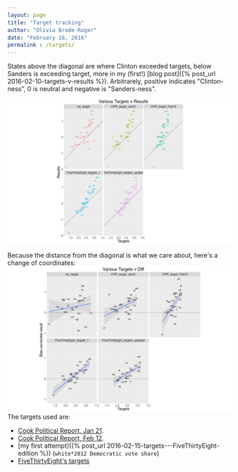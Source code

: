 ```yaml
---
layout: page
title: "Target tracking"
author: "Olivia Brode-Roger"
date: "February 16, 2016"
permalink : /targets/
---
```




States above the diagonal are where Clinton exceeded targets, below Sanders is exceeding target, more in my (first!) [blog post]({% post_url 2016-02-10-targets-v-results %}).
Arbitrarely, positive indicates "Clinton-ness", 0 is neutral and negative is "Sanders-ness".

![center](/../figs/targets/unnamed-chunk-1-1.png)

Because the distance from the diagonal is what we care about, here's a change of coordinates:
![center](/../figs/targets/unnamed-chunk-2-1.png)
The targets used are:

- [Cook Political Report, Jan 21](http://cookpolitical.com/story/9179).
- [Cook Political Report, Feb 12](http://cookpolitical.com/story/9258).
- [my first attempt]({% post_url 2016-02-15-targets---FiveThirtyEight-edition %}) (`white*2012 Democratic vote share`)
- [FiveThirtyEight's targets](http://fivethirtyeight.com/features/bernie-sanderss-path-to-the-nomination/)
